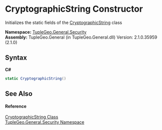 # CryptographicString Constructor 
 

Initializes the static fields of the <a href="T_TupleGeo_General_Security_CryptographicString">CryptographicString</a> class

**Namespace:**&nbsp;<a href="N_TupleGeo_General_Security">TupleGeo.General.Security</a><br />**Assembly:**&nbsp;TupleGeo.General (in TupleGeo.General.dll) Version: 2.1.0.35959 (2.1.0)

## Syntax

**C#**<br />
``` C#
static CryptographicString()
```


## See Also


#### Reference
<a href="T_TupleGeo_General_Security_CryptographicString">CryptographicString Class</a><br /><a href="N_TupleGeo_General_Security">TupleGeo.General.Security Namespace</a><br />